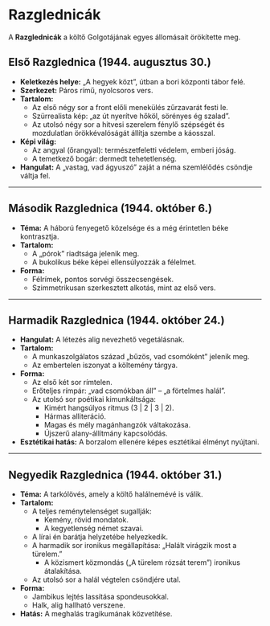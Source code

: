 # Razglednicák

A **Razglednicák** a költő Golgotájának egyes állomásait örökítette meg.

## Első Razglednica (1944. augusztus 30.)
- **Keletkezés helye:** „A hegyek közt”, útban a bori központi tábor felé.
- **Szerkezet:** Páros rímű, nyolcsoros vers.
- **Tartalom:**
  - Az első négy sor a front előli menekülés zűrzavarát festi le.
  - Szürrealista kép: „az út nyerítve hőköl, sörényes ég szalad”.
  - Az utolsó négy sor a hitvesi szerelem fénylő szépségét és mozdulatlan örökkévalóságát állítja szembe a káosszal.
- **Képi világ:**
  - Az angyal (őrangyal): természetfeletti védelem, emberi jóság.
  - A temetkező bogár: dermedt tehetetlenség.
- **Hangulat:** A „vastag, vad ágyuszó” zaját a néma szemlélődés csöndje váltja fel.

---

## Második Razglednica (1944. október 6.)
- **Téma:** A háború fenyegető közelsége és a még érintetlen béke kontrasztja.
- **Tartalom:**
  - A „pórok” riadtsága jelenik meg.
  - A bukolikus béke képei ellensúlyozzák a félelmet.
- **Forma:**
  - Félrímek, pontos sorvégi összecsengések.
  - Szimmetrikusan szerkesztett alkotás, mint az első vers.

---

## Harmadik Razglednica (1944. október 24.)
- **Hangulat:** A létezés alig nevezhető vegetálásnak.
- **Tartalom:**
  - A munkaszolgálatos század „bűzös, vad csomóként” jelenik meg.
  - Az embertelen iszonyat a költemény tárgya.
- **Forma:**
  - Az első két sor rímtelen.
  - Erőteljes rímpár: „vad csomókban áll” – „a förtelmes halál”.
  - Az utolsó sor poétikai kimunkáltsága:
    - Kimért hangsúlyos ritmus (3 | 2 | 3 | 2).
    - Hármas alliteráció.
    - Magas és mély magánhangzók váltakozása.
    - Újszerű alany-állítmány kapcsolódás.
- **Esztétikai hatás:** A borzalom ellenére képes esztétikai élményt nyújtani.

---

## Negyedik Razglednica (1944. október 31.)
- **Téma:** A tarkólövés, amely a költő halálnemévé is válik.
- **Tartalom:**
  - A teljes reménytelenséget sugallják:
    - Kemény, rövid mondatok.
    - A kegyetlenség német szavai.
  - A lírai én barátja helyzetébe helyezkedik.
  - A harmadik sor ironikus megállapítása: „Halált virágzik most a türelem.”
    - A közismert közmondás („A türelem rózsát terem”) ironikus átalakítása.
  - Az utolsó sor a halál végtelen csöndjére utal.
- **Forma:**
  - Jambikus lejtés lassítása spondeusokkal.
  - Halk, alig hallható verszene.
- **Hatás:** A meghalás tragikumának közvetítése.


